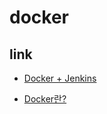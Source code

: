 # docker

## link

- [Docker + Jenkins](https://tora-it-kingdom.tistory.com/21?fbclid=IwAR1R157DTM0RJnzjScdnOdiEm-dkpT2yFXHw8si8kP9_p1D4bIVG4KeH8Dc)

- [Docker란?](https://jaehun2841.github.io/2018/11/25/2018-11-25-docker-1/#docker%EB%9E%80-%EB%AC%B4%EC%97%87%EC%9D%B8%EA%B0%80)
